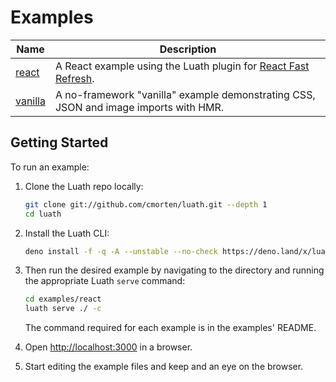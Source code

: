 # Examples

| Name                 | Description                                                                                                   |
| -------------------- | ------------------------------------------------------------------------------------------------------------- |
| [react](./react)     | A React example using the Luath plugin for [React Fast Refresh](https://www.npmjs.com/package/react-refresh). |
| [vanilla](./vanilla) | A no-framework "vanilla" example demonstrating CSS, JSON and image imports with HMR.                          |

## Getting Started

To run an example:

1. Clone the Luath repo locally:

   ```bash
   git clone git://github.com/cmorten/luath.git --depth 1
   cd luath
   ```

1. Install the Luath CLI:

   ```bash
   deno install -f -q -A --unstable --no-check https://deno.land/x/luath@0.3.1/luath.ts
   ```

1. Then run the desired example by navigating to the directory and running the appropriate Luath `serve` command:

   ```bash
   cd examples/react
   luath serve ./ -c
   ```

   The command required for each example is in the examples' README.

1. Open <http://localhost:3000> in a browser.

1. Start editing the example files and keep and an eye on the browser.
